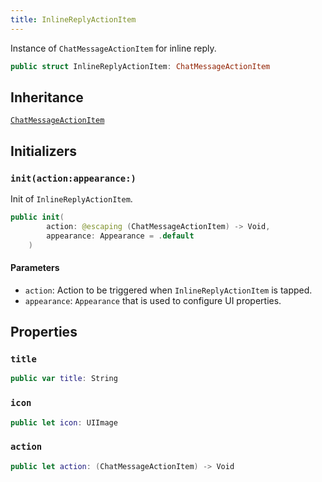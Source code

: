 ```yaml
---
title: InlineReplyActionItem
---
```


Instance of `ChatMessageActionItem` for inline reply.

``` swift
public struct InlineReplyActionItem: ChatMessageActionItem 
```

## Inheritance

[`ChatMessageActionItem`](../chat-message-action-item)

## Initializers

### `init(action:appearance:)`

Init of `InlineReplyActionItem`.

``` swift
public init(
        action: @escaping (ChatMessageActionItem) -> Void,
        appearance: Appearance = .default
    ) 
```

#### Parameters

  - `action`: Action to be triggered when `InlineReplyActionItem` is tapped.
  - `appearance`: `Appearance` that is used to configure UI properties.

## Properties

### `title`

``` swift
public var title: String 
```

### `icon`

``` swift
public let icon: UIImage
```

### `action`

``` swift
public let action: (ChatMessageActionItem) -> Void
```
